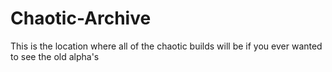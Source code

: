 # Chaotic-Archive
This is the location where all of the chaotic builds will be if you ever wanted to see the old alpha's
